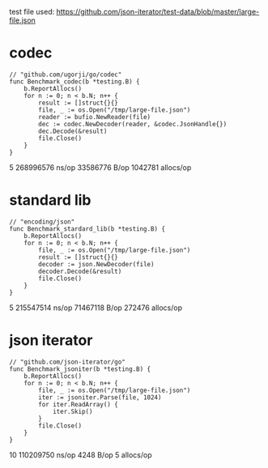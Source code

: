 test file used: https://github.com/json-iterator/test-data/blob/master/large-file.json

# codec

```
// "github.com/ugorji/go/codec"
func Benchmark_codec(b *testing.B) {
	b.ReportAllocs()
	for n := 0; n < b.N; n++ {
		result := []struct{}{}
		file, _ := os.Open("/tmp/large-file.json")
		reader := bufio.NewReader(file)
		dec := codec.NewDecoder(reader, &codec.JsonHandle{})
		dec.Decode(&result)
		file.Close()
	}
}
```

5	 268996576 ns/op	33586776 B/op	 1042781 allocs/op

# standard lib
```
// "encoding/json"
func Benchmark_stardard_lib(b *testing.B) {
	b.ReportAllocs()
	for n := 0; n < b.N; n++ {
		file, _ := os.Open("/tmp/large-file.json")
		result := []struct{}{}
		decoder := json.NewDecoder(file)
		decoder.Decode(&result)
		file.Close()
	}
}
```

5	 215547514 ns/op	71467118 B/op	  272476 allocs/op

# json iterator
```
// "github.com/json-iterator/go"
func Benchmark_jsoniter(b *testing.B) {
	b.ReportAllocs()
	for n := 0; n < b.N; n++ {
		file, _ := os.Open("/tmp/large-file.json")
		iter := jsoniter.Parse(file, 1024)
		for iter.ReadArray() {
			iter.Skip()
		}
		file.Close()
	}
}
```

10	 110209750 ns/op	    4248 B/op	       5 allocs/op